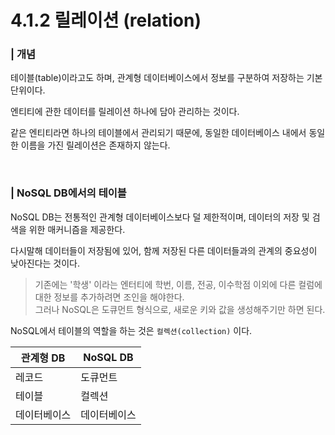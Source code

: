 # 4.1.2 릴레이션 (relation)

### | 개념

테이블(table)이라고도 하며, 관계형 데이터베이스에서 정보를 구분하여 저장하는 기본 단위이다.

엔티티에 관한 데이터를 릴레이션 하나에 담아 관리하는 것이다.

같은 엔티티라면 하나의 테이블에서 관리되기 때문에, 동일한 데이터베이스 내에서 동일한 이름을 가진 릴레이션은 존재하지 않는다.

<br />

### | NoSQL DB에서의 테이블

NoSQL DB는 전통적인 관계형 데이터베이스보다 덜 제한적이며, 데이터의 저장 및 검색을 위한 매커니즘을 제공한다.

다시말해 데이터들이 저장됨에 있어, 함께 저장된 다른 데이터들과의 관계의 중요성이 낮아진다는 것이다.

> 기존에는 '학생' 이라는 엔터티에 학번, 이름, 전공, 이수학점 이외에 다른 컬럼에 대한 정보를 추가하려면 조인을 해야한다.  
> 그러나 NoSQL은 도큐먼트 형식으로, 새로운 키와 값을 생성해주기만 하면 된다.

NoSQL에서 테이블의 역할을 하는 것은 `컬렉션(collection)` 이다.

| 관계형 DB    | NoSQL DB     |
| ------------ | ------------ |
| 레코드       | 도큐먼트     |
| 테이블       | 컬렉션       |
| 데이터베이스 | 데이터베이스 |
